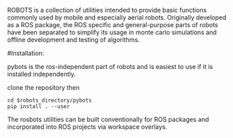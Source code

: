 ROBOTS is a collection of utilities intended to provide basic functions commonly used by mobile and especially aerial robots. Originally developed as a ROS package, the ROS specific and general-purpose parts of robots have been separated to simplify its usage in monte carlo simulations and offline development and testing of algorithms.

#Installation:

pybots is the ros-independent part of robots and is easiest to use if it is installed independently.

clone the repository then

```
cd $robots_directory/pybots
pip install . --user
```

The rosbots utilities can be built conventionally for ROS packages and incorporated into ROS projects via workspace overlays.

